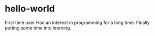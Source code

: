 # hello-world
First time user
Had an interest in programming for a long time.  Finally putting some time into learning.
